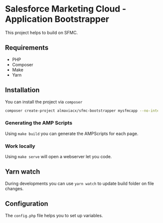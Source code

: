 # Salesforce Marketing Cloud - Application Bootstrapper

This project helps to build on SFMC.

## Requirements

- PHP
- Composer
- Make
- Yarn

## Installation

You can install the project via `composer`

```bash
composer create-project almaviacx/sfmc-bootstrapper mysfmcapp --no-interaction
```
 
### Generating the AMP Scripts

Using `make build` you can generate the AMPScripts for each page.

### Work locally

Using `make serve` will open a webserver let you code.

## Yarn watch

During developments you can use `yarn watch` to update build folder on file changes.


## Configuration

The `config.php` file helps you to set up variables.


